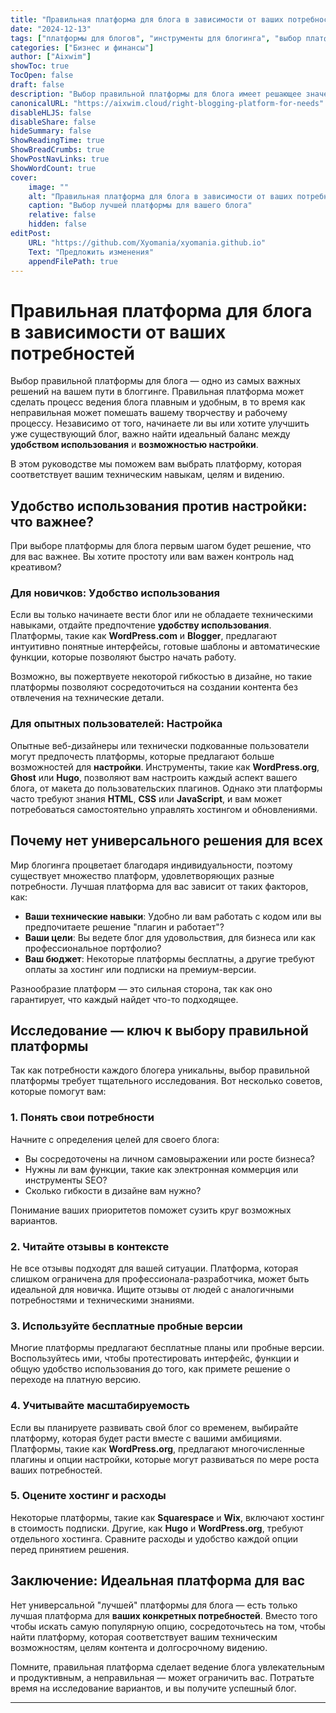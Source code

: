 ```yaml
---
title: "Правильная платформа для блога в зависимости от ваших потребностей"
date: "2024-12-13"
tags: ["платформы для блогов", "инструменты для блогинга", "выбор платформы", "настройка блога"]
categories: ["Бизнес и финансы"]
author: ["Aixwim"]
showToc: true
TocOpen: false
draft: false
description: "Выбор правильной платформы для блога имеет решающее значение для вашего успеха в блоггинге. Это руководство поможет вам выбрать между простотой использования и возможностью настройки."
canonicalURL: "https://aixwim.cloud/right-blogging-platform-for-needs"
disableHLJS: false
disableShare: false
hideSummary: false
ShowReadingTime: true
ShowBreadCrumbs: true
ShowPostNavLinks: true
ShowWordCount: true
cover:
    image: ""
    alt: "Правильная платформа для блога в зависимости от ваших потребностей"
    caption: "Выбор лучшей платформы для вашего блога"
    relative: false
    hidden: false
editPost:
    URL: "https://github.com/Xyomania/xyomania.github.io"
    Text: "Предложить изменения"
    appendFilePath: true
---
```


# Правильная платформа для блога в зависимости от ваших потребностей

Выбор правильной платформы для блога — одно из самых важных решений на вашем пути в блоггинге. Правильная платформа может сделать процесс ведения блога плавным и удобным, в то время как неправильная может помешать вашему творчеству и рабочему процессу. Независимо от того, начинаете ли вы или хотите улучшить уже существующий блог, важно найти идеальный баланс между **удобством использования** и **возможностью настройки**.

В этом руководстве мы поможем вам выбрать платформу, которая соответствует вашим техническим навыкам, целям и видению.

## Удобство использования против настройки: что важнее?

При выборе платформы для блога первым шагом будет решение, что для вас важнее. Вы хотите простоту или вам важен контроль над креативом?

### Для новичков: Удобство использования

Если вы только начинаете вести блог или не обладаете техническими навыками, отдайте предпочтение **удобству использования**. Платформы, такие как **WordPress.com** и **Blogger**, предлагают интуитивно понятные интерфейсы, готовые шаблоны и автоматические функции, которые позволяют быстро начать работу.

Возможно, вы пожертвуете некоторой гибкостью в дизайне, но такие платформы позволяют сосредоточиться на создании контента без отвлечения на технические детали.

### Для опытных пользователей: Настройка

Опытные веб-дизайнеры или технически подкованные пользователи могут предпочесть платформы, которые предлагают больше возможностей для **настройки**. Инструменты, такие как **WordPress.org**, **Ghost** или **Hugo**, позволяют вам настроить каждый аспект вашего блога, от макета до пользовательских плагинов. Однако эти платформы часто требуют знания **HTML**, **CSS** или **JavaScript**, и вам может потребоваться самостоятельно управлять хостингом и обновлениями.

## Почему нет универсального решения для всех

Мир блогинга процветает благодаря индивидуальности, поэтому существует множество платформ, удовлетворяющих разные потребности. Лучшая платформа для вас зависит от таких факторов, как:

- **Ваши технические навыки**: Удобно ли вам работать с кодом или вы предпочитаете решение "плагин и работает"?
- **Ваши цели**: Вы ведете блог для удовольствия, для бизнеса или как профессиональное портфолио?
- **Ваш бюджет**: Некоторые платформы бесплатны, а другие требуют оплаты за хостинг или подписки на премиум-версии.

Разнообразие платформ — это сильная сторона, так как оно гарантирует, что каждый найдет что-то подходящее.

## Исследование — ключ к выбору правильной платформы

Так как потребности каждого блогера уникальны, выбор правильной платформы требует тщательного исследования. Вот несколько советов, которые помогут вам:

### 1. **Понять свои потребности**

Начните с определения целей для своего блога:
- Вы сосредоточены на личном самовыражении или росте бизнеса?  
- Нужны ли вам функции, такие как электронная коммерция или инструменты SEO?  
- Сколько гибкости в дизайне вам нужно?  

Понимание ваших приоритетов поможет сузить круг возможных вариантов.

### 2. **Читайте отзывы в контексте**

Не все отзывы подходят для вашей ситуации. Платформа, которая слишком ограничена для профессионала-разработчика, может быть идеальной для новичка. Ищите отзывы от людей с аналогичными потребностями и техническими знаниями.

### 3. **Используйте бесплатные пробные версии**

Многие платформы предлагают бесплатные планы или пробные версии. Воспользуйтесь ими, чтобы протестировать интерфейс, функции и общую удобство использования до того, как примете решение о переходе на платную версию.

### 4. **Учитывайте масштабируемость**

Если вы планируете развивать свой блог со временем, выбирайте платформу, которая будет расти вместе с вашими амбициями. Платформы, такие как **WordPress.org**, предлагают многочисленные плагины и опции настройки, которые могут развиваться по мере роста ваших потребностей.

### 5. **Оцените хостинг и расходы**

Некоторые платформы, такие как **Squarespace** и **Wix**, включают хостинг в стоимость подписки. Другие, как **Hugo** и **WordPress.org**, требуют отдельного хостинга. Сравните расходы и удобство каждой опции перед принятием решения.

## Заключение: Идеальная платформа для вас

Нет универсальной "лучшей" платформы для блога — есть только лучшая платформа для **ваших конкретных потребностей**. Вместо того чтобы искать самую популярную опцию, сосредоточьтесь на том, чтобы найти платформу, которая соответствует вашим техническим возможностям, целям контента и долгосрочному видению.

Помните, правильная платформа сделает ведение блога увлекательным и продуктивным, а неправильная — может ограничить вас. Потратьте время на исследование вариантов, и вы получите успешный блог.

---

